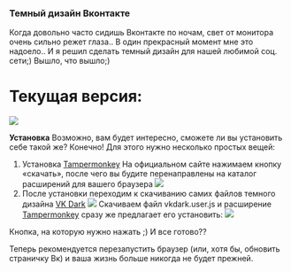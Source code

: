 ### Темный дизайн Вконтакте
Когда довольно часто сидишь Вконтакте по ночам, свет от монитора очень сильно режет глаза.. В один прекрасный момент мне это надоело.. И я решил сделать темный дизайн для нашей любимой соц. сети;) Вышло, что вышло;)


# Текущая версия:
![](https://pp.userapi.com/c830509/v830509441/1c338e/3s8omeFa2fk.jpg)


**Установка**
Возможно, вам будет интересно, сможете ли вы установить себе такой же? Конечно! Для этого нужно несколько простых вещей:

1.	Установка [Tampermonkey](https://chrome.google.com/webstore/detail/tampermonkey/dhdgffkkebhmkfjojejmpbldmpobfkfo "Tampermonkey")
На официальном сайте нажимаем кнопку «скачать», после чего вы будите перенаправлены на каталог расширений для вашего браузера
![](https://pp.userapi.com/c840331/v840331406/88af7/u8G9_CHTVL4.jpg)
2. После установки переходим к скачиванию самих файлов темного дизайна [VK Dark](https://github.com/Dmitiry1921/VK-Dark/releases "VK Dark")
![](https://pp.userapi.com/c849132/v849132908/1da862/g1AvIEaH0r0.jpg)
Скачиваем файл vkdark.user.js и расширение [Tampermonkey](https://chrome.google.com/webstore/detail/tampermonkey/dhdgffkkebhmkfjojejmpbldmpobfkfo "Tampermonkey") сразу же предлагает его установить:
![](https://pp.userapi.com/c849132/v849132908/1da88e/Qn8psWiYPtc.jpg)

 Кнопка, на которую нужно нажать ;)
И все готово??

Теперь рекомендуется перезапустить браузер (или, хотя бы, обновить страничку Вк) и ваша жизнь больше никогда не будет прежней.

